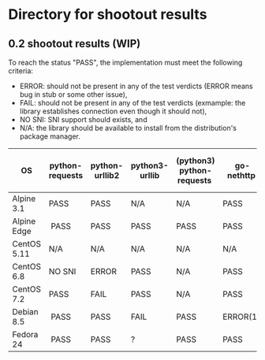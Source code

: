 # Directory for shootout results

## 0.2 shootout results (WIP)

To reach the status "PASS", the implementation must meet the following criteria:

<!-- markdownlint-disable MD013 -->

* ERROR: should not be present in any of the test verdicts
  (ERROR means bug in stub or some other issue),
* FAIL: should not be present in any of the test verdicts
  (exmample: the library establishes connection even though it should not),
* NO SNI:  SNI support should exists, and
* N/A: the library should be available to install from the distribution's
  package manager.

| OS         | python-requests | python-urllib2 | python3-urllib | (python3) python-requests | go-nethttp   | java-https | java-net | php-file-get-contents  |
|---------- | --------------- | -------------- | -------------- | --------------------------| ------------ | ---------- | ---------|------------------------|
|Alpine 3.1  | PASS            | PASS           | N/A            | N/A                       | PASS         | ERROR(2)   | ?        | NO SNI |
|Alpine Edge | PASS            | PASS           | PASS           | PASS                      | PASS         | PASS       | PASS     | NO SNI |
|CentOS 5.11 | N/A             | N/A            | N/A            | N/A                       | N/A          | N/A        | N/A      | N/A    |
|CentOS 6.8  | NO SNI          | ERROR          | PASS           | N/A                       | PASS         | ERROR(1)   | ERROR(1) | NO SNI |
|CentOS 7.2  | PASS            | FAIL           | PASS           | N/A                       | PASS         | ERROR(1)   | ERROR(1) | NO SNI |
|Debian 8.5  | PASS            | PASS           | FAIL           | PASS                      | ERROR(1)     | ERROR(1)   | ERROR(1) | PASS   |
|Fedora 24   | PASS            | PASS           | ?              | PASS                      | PASS         | PASS       | PASS     | PASS   |
